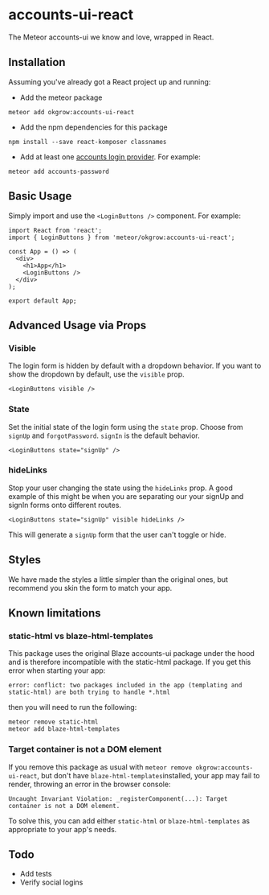 # accounts-ui-react

The Meteor accounts-ui we know and love, wrapped in React.

## Installation

Assuming you've already got a React project up and running:

- Add the meteor package

```
meteor add okgrow:accounts-ui-react
```

- Add the npm dependencies for this package

```
npm install --save react-komposer classnames
```

- Add at least one [accounts login provider](https://guide.meteor.com/accounts.html#accounts-ui). For example:

 ```
meteor add accounts-password
```

## Basic Usage

Simply import and use the `<LoginButtons />` component.  For example:

```
import React from 'react';
import { LoginButtons } from 'meteor/okgrow:accounts-ui-react';

const App = () => (
  <div>
    <h1>App</h1>
    <LoginButtons />
  </div>
);

export default App;
```

## Advanced Usage via Props

### Visible

The login form is hidden by default with a dropdown behavior.  If you want to show the dropdown by default, use the `visible` prop.

`<LoginButtons visible />`

### State

Set the initial state of the login form using the `state` prop.  Choose from `signUp` and `forgotPassword`.  `signIn` is the default behavior.

`<LoginButtons state="signUp" />`

### hideLinks

Stop your user changing the state using the `hideLinks` prop.  A good example of this might be when you are separating our your signUp and signIn forms onto different routes.

`<LoginButtons state="signUp" visible hideLinks />`

This will generate a `signUp` form that the user can't toggle or hide.

## Styles

We have made the styles a little simpler than the original ones, but recommend you skin the form to match your app.

## Known limitations

### static-html vs blaze-html-templates

This package uses the original Blaze accounts-ui package under the hood and is therefore incompatible with the static-html package. If you get this error when starting your app:

```
error: conflict: two packages included in the app (templating and static-html) are both trying to handle *.html
```

then you will need to run the following:

```
meteor remove static-html
meteor add blaze-html-templates
```
### Target container is not a DOM element

If you remove this package as usual with `meteor remove okgrow:accounts-ui-react`, but don't have `blaze-html-templates`installed, your app may fail to render, throwing an error in the browser console:

```
Uncaught Invariant Violation: _registerComponent(...): Target container is not a DOM element.
```

To solve this, you can add either `static-html` or `blaze-html-templates` as appropriate to your app's needs.

## Todo

- Add tests
- Verify social logins
